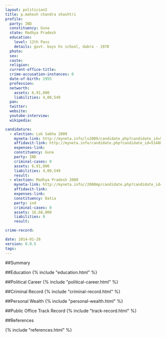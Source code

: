 ```yaml
---
layout: politician2
title: p.mahesh chandra shashtri
profile: 
  party: IND
  constituency: Guna
  state: Madhya Pradesh
  education: 
    level: 12th Pass
    details: govt. boys hs school, dabra - 1978
  photo: 
  sex: 
  caste: 
  religion: 
  current-office-title: 
  crime-accusation-instances: 0
  date-of-birth: 1955
  profession: 
  networth: 
    assets: 6,91,000
    liabilities: 4,00,549
  pan: 
  twitter: 
  website: 
  youtube-interview: 
  wikipedia: 

candidature: 
  - election: Lok Sabha 2009
    myneta-link: http://myneta.info/ls2009/candidate.php?candidate_id=5140
    affidavit-link: http://myneta.info/candidate.php?candidate_id=5140&scan=original
    expenses-link: 
    constituency: Guna 
    party: IND
    criminal-cases: 0
    assets: 6,91,000
    liabilities: 4,00,549
    result:  
  - election: Madhya Pradesh 2008
    myneta-link: http://myneta.info//2008mp/candidate.php?candidate_id=1670
    affidavit-link: 
    expenses-link: 
    constituency: Datia 
    party: ind
    criminal-cases: 0
    assets: 16,68,000
    liabilities: 0
    result:  

crime-record: 

date: 2014-01-28
version: 0.0.5
tags: 
---
```

##Summary


##Education
{% include "education.html" %}


##Political Career
{% include "political-career.html" %}


##Criminal Record
{% include "criminal-record.html" %}


##Personal Wealth
{% include "personal-wealth.html" %}


##Public Office Track Record
{% include "track-record.html" %}


##References


{% include "references.html" %}